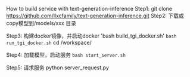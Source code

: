 How to build service with text-generation-inference
Step1: git clone
    https://github.com/llxcfamily/text-generation-inference.git
Step2: 下载或copy模型到/models/xxx 目录

Step3: 构建docker镜像，并启动docker
'bash build_tgi_docker.sh'
`bash run_tgi_docker.sh`
cd /workspace/

Step4: 加载模型，启动服务
`bash start_server.sh `

Step5: 请求服务
python server_request.py
